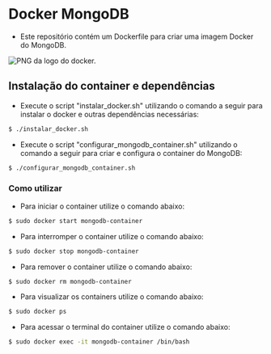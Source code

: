 # Docker MongoDB

- Este repositório contém um Dockerfile para criar uma imagem Docker do MongoDB.

![PNG da logo do docker.](https://upload.wikimedia.org/wikipedia/commons/e/ea/Docker_%28container_engine%29_logo_%28cropped%29.png)

## Instalação do container e dependências

- Execute o script "instalar_docker.sh" utilizando o comando a seguir para instalar o docker e outras dependências necessárias:
```bash
$ ./instalar_docker.sh
```

- Execute o script "configurar_mongodb_container.sh" utilizando o comando a seguir para criar e configura o container do MongoDB:
```bash
$ ./configurar_mongodb_container.sh
```

### Como utilizar

- Para iniciar o container utilize o comando abaixo:
```bash
$ sudo docker start mongodb-container
```

- Para interromper o container utilize o comando abaixo:
```bash
$ sudo docker stop mongodb-container
```

- Para remover o container utilize o comando abaixo:
```bash
$ sudo docker rm mongodb-container
```

- Para visualizar os containers utilize o comando abaixo:
```bash
$ sudo docker ps
```

- Para acessar o terminal do container utilize o comando abaixo:
```bash
$ sudo docker exec -it mongodb-container /bin/bash
```